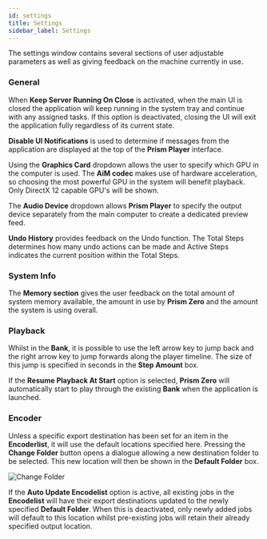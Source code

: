 ```yaml
---
id: settings
title: Settings
sidebar_label: Settings
---
```


The settings window contains several sections of user adjustable parameters as well as giving feedback on the machine currently in use.

### General

When **Keep Server Running On Close** is activated, when the main UI is closed the application will keep running in the system tray and continue with any assigned tasks. If this option is deactivated, closing the UI will exit the application fully regardless of its current state.

**Disable UI Notifications** is used to determine if messages from the application are displayed at the top of the **Prism Player** interface.

Using the **Graphics Card** dropdown allows the user to specify which GPU in the computer is used. The **AiM codec** makes use of hardware acceleration, so choosing the most powerful GPU in the system will benefit playback. Only DirectX 12 capable GPU's will be shown.

The **Audio Device** dropdown allows **Prism Player** to specify the output device separately from the main computer to create a dedicated preview feed.

**Undo History** provides feedback on the Undo function. The Total Steps determines how many undo actions can be made and Active Steps indicates the current position within the Total Steps.

### System Info

The **Memory section** gives the user feedback on the total amount of system memory available, the amount in use by **Prism Zero** and the amount the system is using overall.

### Playback

Whilst in the **Bank**, it is possible to use the left arrow key to jump back and the right arrow key to jump forwards along the player timeline. The size of this jump is specified in seconds in the **Step Amount** box.

If the **Resume Playback At Start** option is selected, **Prism Zero** will automatically start to play through the existing **Bank** when the application is launched.

### Encoder

Unless a specific export destination has been set for an item in the **Encoderlist**, it will use the default locations specified here. Pressing the **Change Folder** button opens a dialogue allowing a new destination folder to be selected. This new location will then be shown in the **Default Folder** box.

![Change Folder](/prismdocs/images/change_folder.png "Chnage Folder")

If the **Auto Update Encodelist** option is active, all existing jobs in the **Encodelist** will have their export destinations updated to the newly specified **Default Folder**. When this is deactivated, only newly added jobs will default to this location whilst pre-existing jobs will retain their already specified output location.
